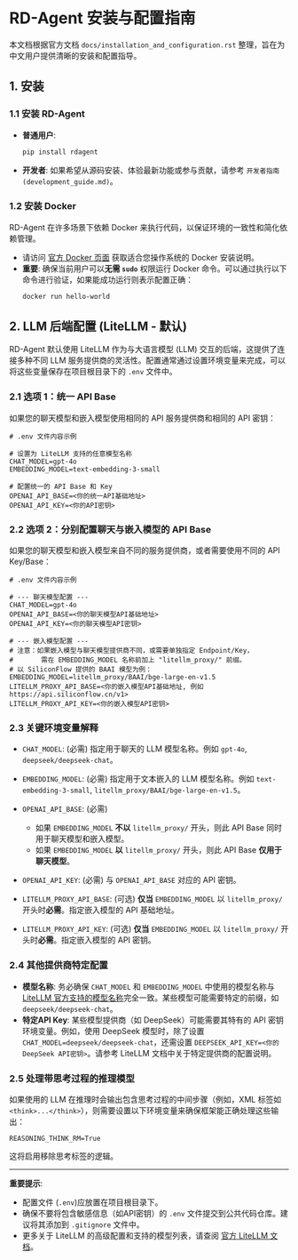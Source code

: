 # RD-Agent 安装与配置指南

本文档根据官方文档 `docs/installation_and_configuration.rst` 整理，旨在为中文用户提供清晰的安装和配置指导。

## 1. 安装

### 1.1 安装 RD-Agent

-   **普通用户**:
    ```bash
    pip install rdagent
    ```
-   **开发者**:
    如果希望从源码安装、体验最新功能或参与贡献，请参考 `开发者指南 (development_guide.md)`。

### 1.2 安装 Docker

RD-Agent 在许多场景下依赖 Docker 来执行代码，以保证环境的一致性和简化依赖管理。

-   请访问 [官方 Docker 页面](https://docs.docker.com/engine/install/) 获取适合您操作系统的 Docker 安装说明。
-   **重要**: 确保当前用户可以**无需 `sudo`** 权限运行 Docker 命令。可以通过执行以下命令进行验证，如果能成功运行则表示配置正确：
    ```bash
    docker run hello-world
    ```

## 2. LLM 后端配置 (LiteLLM - 默认)

RD-Agent 默认使用 LiteLLM 作为与大语言模型 (LLM) 交互的后端，这提供了连接多种不同 LLM 服务提供商的灵活性。配置通常通过设置环境变量来完成，可以将这些变量保存在项目根目录下的 `.env` 文件中。

### 2.1 选项 1：统一 API Base

如果您的聊天模型和嵌入模型使用相同的 API 服务提供商和相同的 API 密钥：

```properties
# .env 文件内容示例

# 设置为 LiteLLM 支持的任意模型名称
CHAT_MODEL=gpt-4o
EMBEDDING_MODEL=text-embedding-3-small

# 配置统一的 API Base 和 Key
OPENAI_API_BASE=<你的统一API基础地址>
OPENAI_API_KEY=<你的API密钥>
```

### 2.2 选项 2：分别配置聊天与嵌入模型的 API Base

如果您的聊天模型和嵌入模型来自不同的服务提供商，或者需要使用不同的 API Key/Base：

```properties
# .env 文件内容示例

# --- 聊天模型配置 ---
CHAT_MODEL=gpt-4o
OPENAI_API_BASE=<你的聊天模型API基础地址>
OPENAI_API_KEY=<你的聊天模型API密钥>

# --- 嵌入模型配置 ---
# 注意：如果嵌入模型与聊天模型提供商不同，或需要单独指定 Endpoint/Key，
#       需在 EMBEDDING_MODEL 名称前加上 "litellm_proxy/" 前缀。
# 以 SiliconFlow 提供的 BAAI 模型为例：
EMBEDDING_MODEL=litellm_proxy/BAAI/bge-large-en-v1.5
LITELLM_PROXY_API_BASE=<你的嵌入模型API基础地址, 例如 https://api.siliconflow.cn/v1>
LITELLM_PROXY_API_KEY=<你的嵌入模型API密钥>
```

### 2.3 关键环境变量解释

-   `CHAT_MODEL`: (必需) 指定用于聊天的 LLM 模型名称。例如 `gpt-4o`, `deepseek/deepseek-chat`。
-   `EMBEDDING_MODEL`: (必需) 指定用于文本嵌入的 LLM 模型名称。例如 `text-embedding-3-small`, `litellm_proxy/BAAI/bge-large-en-v1.5`。
-   `OPENAI_API_BASE`: (必需)
    -   如果 `EMBEDDING_MODEL` **不以** `litellm_proxy/` 开头，则此 API Base 同时用于聊天模型和嵌入模型。
    -   如果 `EMBEDDING_MODEL` **以** `litellm_proxy/` 开头，则此 API Base **仅用于聊天模型**。
-   `OPENAI_API_KEY`: (必需) 与 `OPENAI_API_BASE` 对应的 API 密钥。

-   `LITELLM_PROXY_API_BASE`: (可选) **仅当** `EMBEDDING_MODEL` 以 `litellm_proxy/` 开头时**必需**。指定嵌入模型的 API 基础地址。
-   `LITELLM_PROXY_API_KEY`: (可选) **仅当** `EMBEDDING_MODEL` 以 `litellm_proxy/` 开头时**必需**。指定嵌入模型的 API 密钥。

### 2.4 其他提供商特定配置

-   **模型名称**: 务必确保 `CHAT_MODEL` 和 `EMBEDDING_MODEL` 中使用的模型名称与 [LiteLLM 官方支持的模型名称](https://docs.litellm.ai/docs/providers)完全一致。某些模型可能需要特定的前缀，如 `deepseek/deepseek-chat`。
-   **特定API Key**: 某些模型提供商（如 DeepSeek）可能需要其特有的 API 密钥环境变量。例如，使用 DeepSeek 模型时，除了设置 `CHAT_MODEL=deepseek/deepseek-chat`，还需设置 `DEEPSEEK_API_KEY=<你的DeepSeek API密钥>`。请参考 LiteLLM 文档中关于特定提供商的配置说明。

### 2.5 处理带思考过程的推理模型

如果使用的 LLM 在推理时会输出包含思考过程的中间步骤（例如，XML 标签如 `<think>...</think>`），则需要设置以下环境变量来确保框架能正确处理这些输出：

```properties
REASONING_THINK_RM=True
```

这将启用移除思考标签的逻辑。

---

**重要提示**:

-   配置文件 (`.env`)应放置在项目根目录下。
-   确保不要将包含敏感信息（如API密钥）的 `.env` 文件提交到公共代码仓库。建议将其添加到 `.gitignore` 文件中。
-   更多关于 LiteLLM 的高级配置和支持的模型列表，请查阅 [官方 LiteLLM 文档](https://docs.litellm.ai/docs)。
